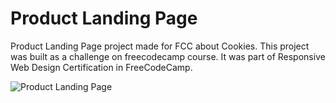 # Product Landing Page 

Product Landing Page project made for FCC about Cookies.
This project was built as a challenge on freecodecamp course. It was part of Responsive Web Design Certification in FreeCodeCamp.

![Product Landing Page](https://res.cloudinary.com/drpcjt13x/image/upload/v1603025599/Proyectos/Product%20Landing%20Page%20Cookies/Product_Landing_Page_-_Cookies_ksabfz.png "Product Landing Page")

